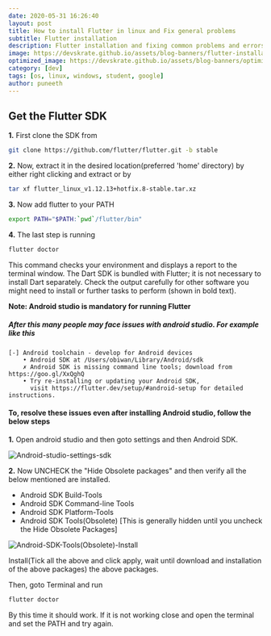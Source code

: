 ```yaml
---
date: 2020-05-31 16:26:40
layout: post
title: How to install Flutter in linux and Fix general problems
subtitle: Flutter installation
description: Flutter installation and fixing common problems and errors
image: https://devskrate.github.io/assets/blog-banners/flutter-installation.jpg
optimized_image: https://devskrate.github.io/assets/blog-banners/optimized/flutter-installation.webp
category: [dev]
tags: [os, linux, windows, student, google]
author: puneeth
---
```


## Get the Flutter SDK

**1.** First clone the SDK from

```bash
git clone https://github.com/flutter/flutter.git -b stable
```

**2.** Now, extract it in the desired location(preferred 'home' directory) by either right clicking and extract or by

```bash
tar xf flutter_linux_v1.12.13+hotfix.8-stable.tar.xz
```

**3.** Now add flutter to your PATH

```bash
export PATH="$PATH:`pwd`/flutter/bin"
```

**4.** The last step is running

```bash
flutter doctor
```

This command checks your environment and displays a report to the terminal window. The Dart SDK is bundled with Flutter; it is not necessary to install Dart separately. Check the output carefully for other software you might need to install or further tasks to perform (shown in bold text).

**Note: Android studio is mandatory for running Flutter**

##### After this many people may face issues with android studio. For example like this

```
[-] Android toolchain - develop for Android devices
    • Android SDK at /Users/obiwan/Library/Android/sdk
    ✗ Android SDK is missing command line tools; download from https://goo.gl/XxQghQ
    • Try re-installing or updating your Android SDK,
      visit https://flutter.dev/setup/#android-setup for detailed instructions.
```

#### To, resolve these issues even after installing Android studio, follow the below steps

**1.** Open android studio and then goto settings and then Android SDK.

![Android-studio-settings-sdk](https://devskrate.github.io/assets/images/android/flutter-install-1.webp)

**2.** Now UNCHECK the "Hide Obsolete packages" and then verify all the below mentioned are installed.

- Android SDK Build-Tools
- Android SDK Command-line Tools
- Android SDK Platform-Tools
- Android SDK Tools(Obsolete) [This is generally hidden until you uncheck the Hide Obsolete Packages]

![Android-SDK-Tools(Obsolete)-Install](https://devskrate.github.io/assets/images/android/flutter-install-2.webp)

Install(Tick all the above and click apply, wait until download and installation of the above packages) the above packages.

Then, goto Terminal and run

```bash
flutter doctor
```

By this time it should work. If it is not working close and open the terminal and set the PATH and try again.
